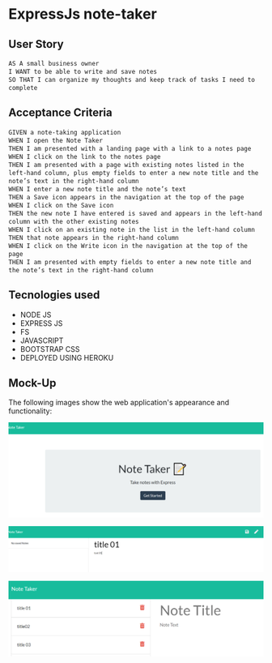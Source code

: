 # ExpressJs note-taker

## User Story

```
AS A small business owner
I WANT to be able to write and save notes
SO THAT I can organize my thoughts and keep track of tasks I need to complete
```


## Acceptance Criteria

```
GIVEN a note-taking application
WHEN I open the Note Taker
THEN I am presented with a landing page with a link to a notes page
WHEN I click on the link to the notes page
THEN I am presented with a page with existing notes listed in the left-hand column, plus empty fields to enter a new note title and the note’s text in the right-hand column
WHEN I enter a new note title and the note’s text
THEN a Save icon appears in the navigation at the top of the page
WHEN I click on the Save icon
THEN the new note I have entered is saved and appears in the left-hand column with the other existing notes
WHEN I click on an existing note in the list in the left-hand column
THEN that note appears in the right-hand column
WHEN I click on the Write icon in the navigation at the top of the page
THEN I am presented with empty fields to enter a new note title and the note’s text in the right-hand column
```

## Tecnologies used
* NODE JS
* EXPRESS JS
* FS
* JAVASCRIPT
* BOOTSTRAP CSS
* DEPLOYED USING HEROKU

## Mock-Up

The following images show the web application's appearance and functionality: 

![Starting page](public/assets/images/mock-1.PNG)

![notes page to add note with title and text](public/assets/images/mock-2.PNG)

![added notes at the left with option to delete](public/assets/images/mock-3.PNG)
